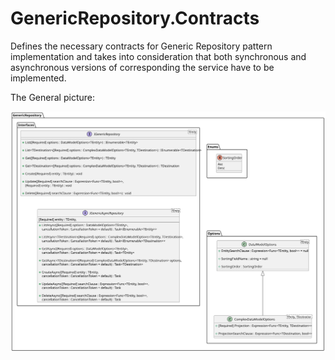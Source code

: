 # GenericRepository.Contracts

Defines the necessary contracts for Generic Repository pattern implementation and takes into consideration 
that both synchronous and asynchronous versions of corresponding the service have to be implemented.

The General picture:

![The General picture](GenericRepositoryContracts.svg)
